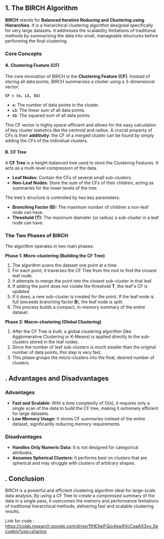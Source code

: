

## 1. The BIRCH Algorithm

**BIRCH** stands for **Balanced Iterative Reducing and Clustering using Hierarchies**. It is a hierarchical clustering algorithm designed specifically for very large datasets. It addresses the scalability limitations of traditional methods by summarizing the data into small, manageable structures before performing the final clustering.

### Core Concepts

#### A. Clustering Feature (CF)
The core innovation of BIRCH is the **Clustering Feature (CF)**. Instead of storing all data points, BIRCH summarizes a cluster using a 3-dimensional vector:

**`CF = (n, LS, SS)`**

- **`n`**: The number of data points in the cluster.
- **`LS`**: The linear sum of all data points.
- **`SS`**: The squared sum of all data points.

This CF vector is highly space-efficient and allows for the easy calculation of key cluster statistics like the centroid and radius. A crucial property of CFs is their **additivity**: the CF of a merged cluster can be found by simply adding the CFs of the individual clusters.

#### B. CF Tree
A **CF Tree** is a height-balanced tree used to store the Clustering Features. It acts as a multi-level compression of the data.

- **Leaf Nodes**: Contain the CFs of several small sub-clusters.
- **Non-Leaf Nodes**: Store the sum of the CFs of their children, acting as summaries for the lower levels of the tree.

The tree's structure is controlled by two key parameters:
- **Branching Factor (B):** The maximum number of children a non-leaf node can have.
- **Threshold (T):** The maximum diameter (or radius) a sub-cluster in a leaf node can have.

### The Two Phases of BIRCH

The algorithm operates in two main phases:

**Phase 1: Micro-clustering (Building the CF Tree)**
1. The algorithm scans the dataset one point at a time.
2. For each point, it traverses the CF Tree from the root to find the closest leaf node.
3. It attempts to merge the point into the closest sub-cluster in that leaf.
4. If adding the point does not violate the threshold **T**, the leaf's CF is updated.
5. If it does, a new sub-cluster is created for the point. If the leaf node is full (exceeds branching factor **B**), the leaf node is split.
6. This process builds a compact, in-memory summary of the entire dataset.

**Phase 2: Macro-clustering (Global Clustering)**
1. After the CF Tree is built, a global clustering algorithm (like Agglomerative Clustering or K-Means) is applied directly to the sub-clusters stored in the leaf nodes.
2. Since the number of leaf sub-clusters is much smaller than the original number of data points, this step is very fast.
3. This phase groups the micro-clusters into the final, desired number of clusters.

## . Advantages and Disadvantages

### Advantages
- **Fast and Scalable:** With a time complexity of O(n), it requires only a single scan of the data to build the CF tree, making it extremely efficient for large datasets.
- **Low Memory Usage:** It stores CF summaries instead of the entire dataset, significantly reducing memory requirements.

### Disadvantages
- **Handles Only Numeric Data:** It is not designed for categorical attributes.
- **Assumes Spherical Clusters:** It performs best on clusters that are spherical and may struggle with clusters of arbitrary shapes.

## . Conclusion

BIRCH is a powerful and efficient clustering algorithm ideal for large-scale data analysis. By using a CF Tree to create a compressed summary of the data in a single pass, it overcomes the memory and performance limitations of traditional hierarchical methods, delivering fast and scalable clustering results.

Link for code :  https://colab.research.google.com/drive/1fHE5eIFQio4ew9VcCqaAX3vy_Xacuekm?usp=sharing

